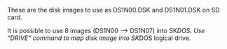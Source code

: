 These are the disk images to use as DS1N00.DSK and DS1N01.DSK on SD card.

It is possible to use 8 images (DS1N00 --> DS1N07) into SK*DOS.
Use "DRIVE" command to map disk image into SK*DOS logical drive.
